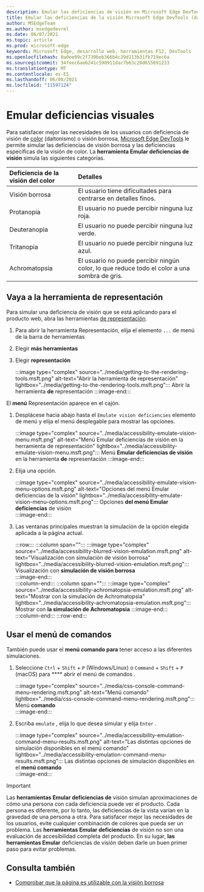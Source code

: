 ```yaml
---
description: Emular las deficiencias de visión en Microsoft Edge DevTools.
title: Emular las deficiencias de la visión Microsoft Edge DevTools (daltonismo)
author: MSEdgeTeam
ms.author: msedgedevrel
ms.date: 06/07/2021
ms.topic: article
ms.prod: microsoft-edge
keywords: Microsoft Edge, desarrollo web, herramientas F12, DevTools
ms.openlocfilehash: 0a0ee09c2f739beb366b4c39d113b31fb719ec6a
ms.sourcegitcommit: 34feec6ae6241c598911dac7b63c28d655691233
ms.translationtype: MT
ms.contentlocale: es-ES
ms.lasthandoff: 06/08/2021
ms.locfileid: "11597124"
---
```

# <a name="emulate-vision-deficiencies"></a>Emular deficiencias visuales  

Para satisfacer mejor las necesidades de los usuarios con deficiencia de visión de [color][ColorblindawarenessMain] \(daltonismo\) o visión borrosa, [Microsoft Edge DevTools][DevtoolsIndex] le permite simular las deficiencias de visión borrosa y las deficiencias específicas de la visión de color.  La **herramienta Emular deficiencias de visión** simula las siguientes categorías.  

| Deficiencia de la visión del color | Detalles |  
|:--- |:--- |  
| Visión borrosa | El usuario tiene dificultades para centrarse en detalles finos. |  
| Protanopia | El usuario no puede percibir ninguna luz roja. |  
| Deuteranopia | El usuario no puede percibir ninguna luz verde. |  
| Tritanopia | El usuario no puede percibir ninguna luz azul. |  
| Achromatopsia | El usuario no puede percibir ningún color, lo que reduce todo el color a una sombra de gris. |  


## <a name="navigate-to-the-rendering-tool"></a>Vaya a la herramienta de representación

Para simular una deficiencia de visión que se está aplicando para el producto web, abra las herramientas [de representación][DevtoolsRenderingToolsIndex].  

1.  Para abrir la herramienta Representación, elija el elemento `...` de menú de la barra de herramientas  
1.  Elegir **más herramientas**  
1.  Elegir **representación**  
    
    :::image type="complex" source="../media/getting-to-the-rendering-tools.msft.png" alt-text="Abrir la herramienta de representación" lightbox="../media/getting-to-the-rendering-tools.msft.png":::
       Abrir la herramienta **de** representación
    :::image-end:::  
    
El **menú** Representación aparece en el cajón.  

1.  Desplácese hacia abajo hasta el `Emulate vision deficiencies` elemento de menú y elija el menú desplegable para mostrar las opciones.  
    
    :::image type="complex" source="../media/accessibility-emulate-vision-menu.msft.png" alt-text="Menú Emular deficiencias de visión en la herramienta de representación" lightbox="../media/accessibility-emulate-vision-menu.msft.png":::
       Menú **Emular deficiencias de visión** en la herramienta **de** representación
    :::image-end:::  
    
1.  Elija una opción.  
    
    :::image type="complex" source="../media/accessibility-emulate-vision-menu-options.msft.png" alt-text="Opciones del menú Emular deficiencias de la visión" lightbox="../media/accessibility-emulate-vision-menu-options.msft.png":::
       Opciones **del menú Emular deficiencias** de visión  
    :::image-end:::  
    
1.  Las ventanas principales muestran la simulación de la opción elegida aplicada a la página actual.  
    
    :::row:::
       :::column span="":::
          :::image type="complex" source="../media/accessibility-blurred-vision-emulation.msft.png" alt-text="Visualización con simulación de visión borrosa" lightbox="../media/accessibility-blurred-vision-emulation.msft.png":::
             Visualización con **simulación de visión borrosa**  
          :::image-end:::  
       :::column-end:::
       :::column span="":::
          :::image type="complex" source="../media/accessibility-achromatopsia-emulation.msft.png" alt-text="Mostrar con la simulación de Achromatopsia" lightbox="../media/accessibility-achromatopsia-emulation.msft.png":::
             Mostrar con **la simulación de Achromatopsia** :::image-end:::  
       :::column-end:::
    :::row-end:::
    

## <a name="use-the-command-menu"></a>Usar el menú de comandos  

También puede usar el **menú comando para** tener acceso a las diferentes simulaciones.  

1.  Seleccione `Ctrl` + `Shift` + `P` \(Windows/Linux\) o `Command` + `Shift` + `P` \(macOS\) para **** abrir el menú de comandos .  
    
    :::image type="complex" source="../media/css-console-command-menu-rendering.msft.png" alt-text="Menú comando" lightbox="../media/css-console-command-menu-rendering.msft.png":::
       Menú **comando**  
    :::image-end:::  
    
1.  Escriba `emulate` , elija lo que desea simular y elija `Enter` .  
    
    :::image type="complex" source="../media/accessibility-emulation-command-menu-results.msft.png" alt-text="Las distintas opciones de simulación disponibles en el menú comando" lightbox="../media/accessibility-emulation-command-menu-results.msft.png":::
       Las distintas opciones de simulación disponibles en el **menú comando**  
    :::image-end:::  
    
> [!IMPORTANT]
> Las **herramientas Emular deficiencias de** visión simulan aproximaciones de cómo una persona con cada deficiencia puede ver el producto.  Cada persona es diferente, por lo tanto, las deficiencias de la vista varían en la gravedad de una persona a otra.  Para satisfacer mejor las necesidades de los usuarios, evite cualquier combinación de colores que pueda ser un problema.  Las **herramientas Emular deficiencias** de visión no son una evaluación de accesibilidad completa del producto.  En su lugar, **las herramientas Emular** deficiencias de visión deben darle un buen primer paso para evitar problemas.  


## <a name="see-also"></a>Consulta también

* [Comprobar que la página es utilizable con la visión borrosa](test-blurred-vision.md)


<!-- links -->  
[DevToolsIndex]: ../index.md "Microsoft Edge (Chromium) Developer Tools | Microsoft Docs"  
[DevtoolsRenderingToolsIndex]: ../rendering-tools/index.md "Analizar el rendimiento en tiempo de ejecución | Microsoft Docs"  

[ColorblindawarenessMain]: https://www.colourblindawareness.org "La organización de concienciación de ciegos de color"  

[AmfcbMain]: https://www.amfcb.org "The American Foundation for the Color Blind (AFCB)"  
